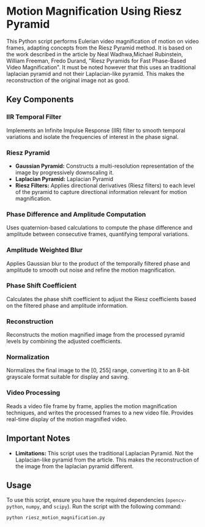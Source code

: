 # Motion Magnification Using Riesz Pyramid

This Python script performs Eulerian video magnification of motion on video frames, adapting concepts from the Riesz Pyramid method. It is based on the work described in the article by Neal Wadhwa,Michael Rubinstein, William Freeman, Fredo Durand, "Riesz Pyramids for Fast Phase-Based Video Magnification". It must be noted however that this uses an traditional laplacian pyramid and not their Laplacian-like pyramid.
This makes the reconstruction of the original image not as good.

## Key Components

### IIR Temporal Filter
Implements an Infinite Impulse Response (IIR) filter to smooth temporal variations and isolate the frequencies of interest in the phase signal.

### Riesz Pyramid
- **Gaussian Pyramid:** Constructs a multi-resolution representation of the image by progressively downscaling it.
- **Laplacian Pyramid:** Laplacian Pyramid
- **Riesz Filters:** Applies directional derivatives (Riesz filters) to each level of the pyramid to capture directional information relevant for motion magnification.

### Phase Difference and Amplitude Computation
Uses quaternion-based calculations to compute the phase difference and amplitude between consecutive frames, quantifying temporal variations.

### Amplitude Weighted Blur
Applies Gaussian blur to the product of the temporally filtered phase and amplitude to smooth out noise and refine the motion magnification.

### Phase Shift Coefficient
Calculates the phase shift coefficient to adjust the Riesz coefficients based on the filtered phase and amplitude information.

### Reconstruction
Reconstructs the motion magnified image from the processed pyramid levels by combining the adjusted coefficients.

### Normalization
Normalizes the final image to the [0, 255] range, converting it to an 8-bit grayscale format suitable for display and saving.

### Video Processing
Reads a video file frame by frame, applies the motion magnification techniques, and writes the processed frames to a new video file. Provides real-time display of the motion magnified video.

## Important Notes

- **Limitations:** This script uses the traditional Laplacian Pyramid. Not the Laplacian-like pyramid from the article. This makes the reconstruction of the image from the laplacian pyramid different.

## Usage

To use this script, ensure you have the required dependencies (`opencv-python`, `numpy`, and `scipy`). Run the script with the following command:

```bash
python riesz_motion_magnification.py
